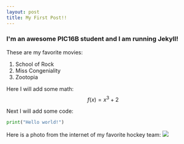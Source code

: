 ```yaml
---
layout: post
title: My First Post!!
---
```

### I'm an awesome PIC16B student and I am running Jekyll! ###

These are my favorite movies:
1. School of Rock
2. Miss Congeniality
3. Zootopia

Here I will add some math: $$f(x) = x^3 + 2$$

Next I will add some code:
```python
print("Hello world!")
```

Here is a photo from the internet of my favorite hockey team:
![](https://www.google.com/url?sa=i&url=https%3A%2F%2Fwww.lighthousehockey.com%2F2021%2F9%2F1%2F22652032%2Fnew-york-islanders-anthony-beauvillier-contract-extension&psig=AOvVaw2-e_sySFdD9lvX2GbFs11S&ust=1641957654822000&source=images&cd=vfe&ved=0CAsQjRxqFwoTCOit2Y7fqPUCFQAAAAAdAAAAABAD)